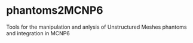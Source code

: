 # phantoms2MCNP6
Tools for the manipulation and anlysis of Unstructured Meshes phantoms and integration in MCNP6
